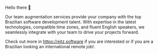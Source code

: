 Hello there 👋

Our team augmentation services provide your company with the top Brazilian software development talent. With expertise in the latest technologies, compatible time zones, and fluent English speakers, we seamlessly integrate with your team to drive your projects forward.

Check out more in https://eitz.software if you are interested or if you are a Brazilian looking an international remote job!.
